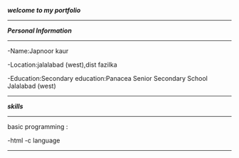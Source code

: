 ***welcome to my portfolio***
__________

***Personal Information***
__________

-Name:Japnoor kaur

-Location:jalalabad (west),dist fazilka

-Education:Secondary education:Panacea Senior Secondary School Jalalabad (west)
____________

***skills***
____________

basic programming :

-html
-c language

____________

